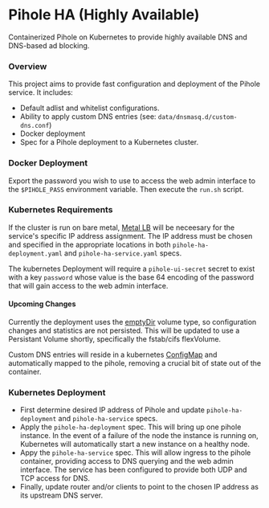 # Pihole HA (Highly Available)
Containerized Pihole on Kubernetes to provide highly available DNS and DNS-based ad blocking.

### Overview
This project aims to provide fast configuration and deployment of the Pihole service.  It includes:

- Default adlist and whitelist configurations.
- Ability to apply custom DNS entries (see: `data/dnsmasq.d/custom-dns.conf`)
- Docker deployment
- Spec for a Pihole deployment to a Kubernetes cluster.  

### Docker Deployment
Export the password you wish to use to access the web admin interface to the `$PIHOLE_PASS` environment variable.  Then execute the `run.sh` script.

### Kubernetes Requirements
If the cluster is run on bare metal, [Metal LB](https://metallb.universe.tf/) will be neceesary for the service's specific IP address assignment.  The IP address must be chosen and specified in the appropriate locations in both `pihole-ha-deployment.yaml` and `pihole-ha-service.yaml` specs.

The kubernetes Deployment will require a `pihole-ui-secret` secret to exist with a key `password` whose value is the base 64 encoding of the password that will gain access to the web admin interface.

#### Upcoming Changes
Currently the deployment uses the [emptyDir](https://kubernetes.io/docs/concepts/storage/volumes/#emptydir) volume type, so configuration changes and statistics are not persisted.  This will be updated to use a Persistant Volume shortly, specifically the fstab/cifs flexVolume.

Custom DNS entries will reside in a kubernetes [ConfigMap](https://github.com/MoJo2600/pihole-kubernetes/blob/master/configmap-pihole-custom-dnsmasq.yml) and automatically mapped to the pihole, removing a crucial bit of state out of the container.

### Kubernetes Deployment
- First determine desired IP address of Pihole and update `pihole-ha-deployment` and `pihole-ha-service` specs.
- Apply the `pihole-ha-deployment` spec.  This will bring up one pihole instance.  In the event of a failure of the node the instance is running on, Kubernetes will automatically start a new instance on a healthy node.
- Appy the `pihole-ha-service` spec.  This will allow ingress to the pihole container, providing access to DNS querying and the web admin interface.  The service has been configured to provide both UDP and TCP access for DNS.
- Finally, update router and/or clients to point to the chosen IP address as its upstream DNS server.